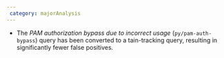 ```yaml
---
 category: majorAnalysis
---
```

* The _PAM authorization bypass due to incorrect usage_ (`py/pam-auth-bypass`) query has been converted to a tain-tracking query, resulting in significantly fewer false positives.
